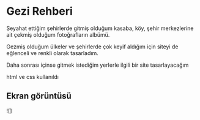 <h1> Gezi Rehberi</h1>

<p>Seyahat ettiğim şehirlerde gitmiş olduğum kasaba, köy, şehir merkezlerine ait çekmiş olduğum fotoğrafların albümü. </p>

<p>Gezmiş olduğum ülkeler ve şehirlerde çok keyif aldığım için siteyi de eğlenceli ve renkli olarak tasarladım.</p>

<p>Daha sonrası içinse gitmek istediğim yerlerle ilgili bir site tasarlayacağım</p>

html ve css kullanıldı 


<h2> Ekran görüntüsü </h2>
![]